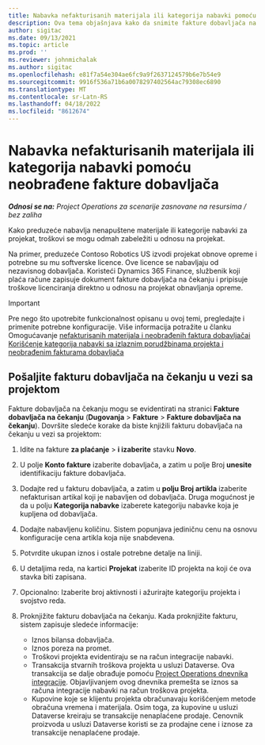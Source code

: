 ```yaml
---
title: Nabavka nefakturisanih materijala ili kategorija nabavki pomoću neobrađene fakture dobavljača
description: Ova tema objašnjava kako da snimite fakture dobavljača na čekanju.
author: sigitac
ms.date: 09/13/2021
ms.topic: article
ms.prod: ''
ms.reviewer: johnmichalak
ms.author: sigitac
ms.openlocfilehash: e81f7a54e304ae6fc9a9f2637124579b6e7b54e9
ms.sourcegitcommit: 9916f536a71b6a0078297402564ac79308ec6890
ms.translationtype: MT
ms.contentlocale: sr-Latn-RS
ms.lasthandoff: 04/18/2022
ms.locfileid: "8612674"
---
```

# <a name="purchase-non-stocked-materials-or-procurement-categories-using-a-pending-vendor-invoice"></a>Nabavka nefakturisanih materijala ili kategorija nabavki pomoću neobrađene fakture dobavljača

_**Odnosi se na:** Project Operations za scenarije zasnovane na resursima / bez zaliha_

Kako preduzeće nabavlja nenapuštene materijale ili kategorije nabavki za projekat, troškovi se mogu odmah zabeležiti u odnosu na projekat. 

Na primer, preduzeće Contoso Robotics US izvodi projekat obnove opreme i potrebne su mu softverske licence. Ove licence se nabavljaju od nezavisnog dobavljača.  Koristeći Dynamics 365 Finance, službenik koji plaća račune zapisuje dokument fakture dobavljača na čekanju i pripisuje troškove licenciranja direktno u odnosu na projekat obnavljanja opreme. 

> [!IMPORTANT]
> Pre nego što upotrebite funkcionalnost opisanu u ovoj temi, pregledajte i primenite potrebne konfiguracije. Više informacija potražite u članku Omogućavanje [nefakturisanih materijala i neobrađenih faktura dobavljača](configure-materials-nonstocked.md)[i Korišćenje kategorija nabavki sa izlaznim porudžbinama projekta i neobrađenim fakturama dobavljača](configure-procurement-categories.md)

## <a name="post-a-project-related-pending-vendor-invoice"></a>Pošaljite fakturu dobavljača na čekanju u vezi sa projektom 

Fakture dobavljača na čekanju mogu se evidentirati na stranici **Fakture dobavljača na čekanju** (**Dugovanja** > **Fakture** > **Fakture dobavljača na čekanju**). Dovršite sledeće korake da biste knjižili fakturu dobavljača na čekanju u vezi sa projektom:

1. Idite na fakture **za plaćanje** > **i izaberite** stavku **Novo**. 
1. U polje **Konto fakture** izaberite dobavljača, a zatim u polje Broj **unesite** identifikaciju fakture dobavljača.
1. Dodajte red u fakturu dobavljača, a zatim u **polju Broj artikla** izaberite nefakturisan artikal koji je nabavljen od dobavljača. Druga mogućnost je da u polju **Kategorija nabavke** izaberete kategoriju nabavke koja je kupljena od dobavljača.   
1. Dodajte nabavljenu količinu. Sistem popunjava jediničnu cenu na osnovu konfiguracije cena artikla koja nije snabdevena. 
1. Potvrdite ukupan iznos i ostale potrebne detalje na liniji.
1. U detaljima reda, na kartici **Projekat** izaberite ID projekta na koji će ova stavka biti zapisana.
1. Opcionalno: Izaberite broj aktivnosti i ažurirajte kategoriju projekta i svojstvo reda.
1. Proknjižite fakturu dobavljača na čekanju. Kada proknjižite fakturu, sistem zapisuje sledeće informacije:
    
    - Iznos bilansa dobavljača.
    - Iznos poreza na promet.
    - Troškovi projekta evidentiraju se na račun integracije nabavki.
    - Transakcija stvarnih troškova projekta u usluzi Dataverse.  Ova transakcija se dalje obrađuje pomoću [Project Operations dnevnika integracije](../project-accounting/project-operations-integration-journal.md). Objavljivanjem ovog dnevnika premešta se iznos sa računa integracije nabavki na račun troškova projekta. 
    - Kupovine koje se klijentu projekta obračunavaju korišćenjem metode obračuna vremena i materijala. Osim toga, za kupovine u usluzi Dataverse kreiraju se transakcije nenaplaćene prodaje. Cenovnik proizvoda u usluzi Dataverse koristi se za prodajne cene i iznose za transakcije nenaplaćene prodaje.
